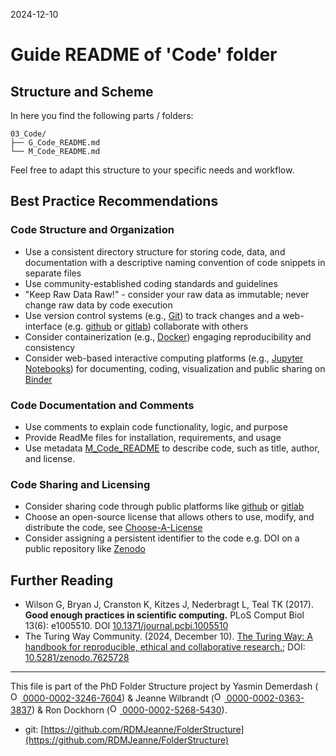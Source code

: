 2024-12-10
# Guide README of 'Code' folder

## Structure and Scheme

In here you find the following parts / folders:

```
03_Code/
├── G_Code_README.md
└── M_Code_README.md

```

Feel free to adapt this structure to your specific needs and workflow.

## Best Practice Recommendations

### Code Structure and Organization

- Use a consistent directory structure for storing code, data, and documentation with a descriptive naming convention of code snippets in separate files
- Use community-established coding standards and guidelines
- "Keep Raw Data Raw!" - consider your raw data as immutable; never change raw data by code execution
- Use version control systems (e.g., [Git](https://git-scm.com/)) to track changes and a web-interface (e.g. [github](https://github.com/) or [gitlab](https://about.gitlab.com/)) collaborate with others
- Consider containerization (e.g., [Docker](https://www.docker.com/)) engaging reproducibility and consistency
- Consider web-based interactive computing platforms (e.g., [Jupyter Notebooks](https://jupyter.org/)) for documenting, coding, visualization and public sharing on [Binder](https://jupyter.org/binder)

### Code Documentation and Comments

- Use comments to explain code functionality, logic, and purpose
- Provide ReadMe files for installation, requirements, and usage
- Use metadata [M_Code_README](/PhD/02_Projects/02_Collaborations/01_PARTNER_ProjectX/03_Code/M_Code_README.md) to describe code, such as title, author, and license.
### Code Sharing and Licensing

- Consider sharing code through public platforms like [github](https://github.com/) or [gitlab](https://about.gitlab.com/)
- Choose an open-source license that allows others to use, modify, and distribute the code, see [Choose-A-License](https://choosealicense.com)
- Consider assigning a persistent identifier to the code e.g. DOI on a public repository like [Zenodo](https://zenodo.org/)

## Further Reading

* Wilson G, Bryan J, Cranston K, Kitzes J, Nederbragt L, Teal TK (2017). **Good enough practices in scientific computing.** PLoS Comput Biol 13(6): e1005510. DOI [10.1371/journal.pcbi.1005510](https://doi.org/10.1371/journal.pcbi.1005510)
* The Turing Way Community. (2024, December 10). [The Turing Way: A handbook for reproducible, ethical and collaborative research.](https://book.the-turing-way.org/reproducible-research/reproducible-research); DOI: [10.5281/zenodo.7625728](https://doi.org/10.5281/zenodo.7625728)

_____

This file is part of the PhD Folder Structure project by Yasmin Demerdash (<a href="https://orcid.org/0000-0002-3246-7604"><img alt="ORCID logo" src="https://info.orcid.org/wp-content/uploads/2019/11/orcid_16x16.png" width="16" height="16" /> 0000-0002-3246-7604</a>) & Jeanne  Wilbrandt (<a href="https://orcid.org/0000-0002-0363-3837"><img alt="ORCID logo" src="https://info.orcid.org/wp-content/uploads/2019/11/orcid_16x16.png" width="16" height="16" /> 0000-0002-0363-3837</a>) & Ron Dockhorn (<a href="https://orcid.org/0000-0002-5268-5430"><img alt="ORCID logo" src="https://info.orcid.org/wp-content/uploads/2019/11/orcid_16x16.png" width="16" height="16" /> 0000-0002-5268-5430</a>).

* git: [https://github.com/RDMJeanne/FolderStructure](https://github.com/RDMJeanne/FolderStructure)

